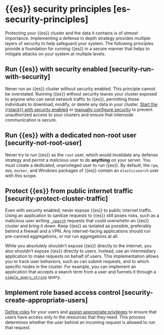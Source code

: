 # {{es}} security principles [es-security-principles]

Protecting your {{es}} cluster and the data it contains is of utmost importance. Implementing a defense in depth strategy provides multiple layers of security to help safeguard your system. The following principles provide a foundation for running {{es}} in a secure manner that helps to mitigate attacks on your system at multiple levels.


## Run {{es}} with security enabled [security-run-with-security]

Never run an {{es}} cluster without security enabled. This principle cannot be overstated. Running {{es}} without security leaves your cluster exposed to anyone who can send network traffic to {{es}}, permitting these individuals to download, modify, or delete any data in your cluster. [Start the {{stack}} with security enabled](/deploy-manage/security/security-certificates-keys.md) or [manually configure security](../../../deploy-manage/security/manually-configure-security-in-self-managed-cluster.md) to prevent unauthorized access to your clusters and ensure that internode communication is secure.


## Run {{es}} with a dedicated non-root user [security-not-root-user]

Never try to run {{es}} as the `root` user, which would invalidate any defense strategy and permit a malicious user to do **anything** on your server. You must create a dedicated, unprivileged user to run {{es}}. By default, the `rpm`, `deb`, `docker`, and Windows packages of {{es}} contain an `elasticsearch` user with this scope.


## Protect {{es}} from public internet traffic [security-protect-cluster-traffic]

Even with security enabled, never expose {{es}} to public internet traffic. Using an application to sanitize requests to {{es}} still poses risks, such as a malicious user writing [`_search`](https://www.elastic.co/docs/api/doc/elasticsearch/group/endpoint-search) requests that could overwhelm an {{es}} cluster and bring it down. Keep {{es}} as isolated as possible, preferably behind a firewall and a VPN. Any internet-facing applications should run pre-canned aggregations, or not run aggregations at all.

While you absolutely shouldn’t expose {{es}} directly to the internet, you also shouldn’t expose {{es}} directly to users. Instead, use an intermediary application to make requests on behalf of users. This implementation allows you to track user behaviors, such as can submit requests, and to which specific nodes in the cluster. For example, you can implement an application that accepts a search term from a user and funnels it through a [`simple_query_string`](elasticsearch://reference/query-languages/query-dsl-simple-query-string-query.md) query.


## Implement role based access control [security-create-appropriate-users]

[Define roles](../../../deploy-manage/users-roles/cluster-or-deployment-auth/defining-roles.md) for your users and [assign appropriate privileges](../../../deploy-manage/users-roles/cluster-or-deployment-auth/elasticsearch-privileges.md) to ensure that users have access only to the resources that they need. This process determines whether the user behind an incoming request is allowed to run that request.

